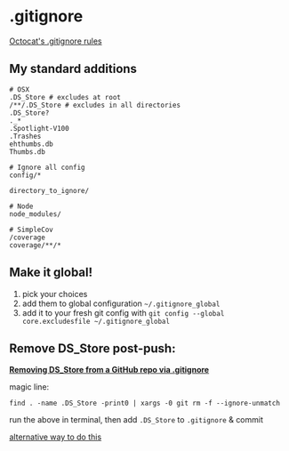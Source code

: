 # .gitignore

[Octocat's .gitignore rules](https://gist.github.com/octocat/9257657)

## My standard additions

```
# OSX
.DS_Store # excludes at root
/**/.DS_Store # excludes in all directories
.DS_Store?
._*
.Spotlight-V100
.Trashes
ehthumbs.db
Thumbs.db

# Ignore all config
config/*

directory_to_ignore/

# Node
node_modules/

# SimpleCov
/coverage
coverage/**/*
```

## Make it global!

1. pick your choices
2. add them to global configuration `~/.gitignore_global`  
3. add it to your fresh git config with `git config --global core.excludesfile ~/.gitignore_global`

## Remove DS_Store post-push:

**[Removing DS_Store from a GitHub repo via .gitignore](https://stackoverflow.com/questions/107701/how-can-i-remove-ds-store-files-from-a-git-repository)**

magic line:

```
find . -name .DS_Store -print0 | xargs -0 git rm -f --ignore-unmatch
```

run the above in terminal, then add `.DS_Store` to `.gitignore` & commit

[alternative way to do this](http://www.codeblocq.com/2016/01/Untrack-files-already-added-to-git-repository-based-on-gitignore/)
